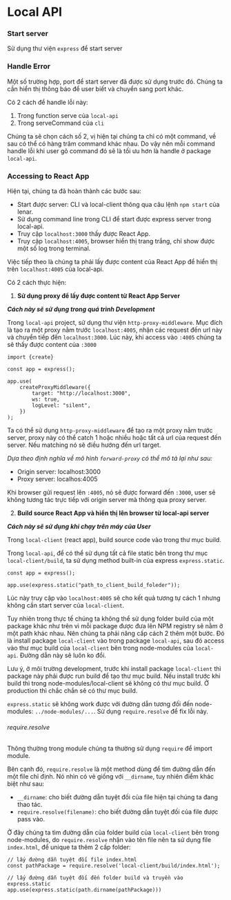 # Local API

### Start server

Sử dụng thư viện `express` để start server

### Handle Error

Một số trường hợp, port để start server đã được sử dụng trước đó. Chúng ta cần hiển thị thông báo để user biết và chuyển sang port khác.

Có 2 cách để handle lỗi này:

1. Trong function serve của `local-api`
2. Trong serveCommand của `cli`

Chúng ta sẽ chọn cách số 2, vị hiện tại chúng ta chỉ có một command, về sau có thể có hàng trăm command khác nhau. Do vậy nên mỗi command handle lỗi khi user gõ command đó sẽ là tối ưu hơn là handle ở package `local-api`.

### Accessing to React App

Hiện tại, chúng ta đã hoàn thành các bước sau:

- Start được server: CLI và local-client thông qua câu lệnh `npm start` của lenar.
- Sử dụng command line trong CLI để start được express server trong local-api.
- Truy cập `localhost:3000` thấy được React App.
- Truy cập `localhost:4005`, browser hiển thị trang trắng, chỉ show được một số log trong terminal.

Việc tiếp theo là chúng ta phải lấy được content của React App để hiển thị trên `localhost:4005` của local-api.

Có 2 cách thực hiện:

1. **Sử dụng proxy để lấy được content từ React App Server**

**_Cách này sẽ sử dụng trong quá trình Development_**

Trong `local-api` project, sử dụng thư viện `http-proxy-middleware`. Mục đích là tạo ra một proxy nằm trước `localhost:4005`, nhận các request đến url này và chuyển tiếp đến `localhost:3000`. Lúc này, khi access vào `:4005` chúng ta sẽ thấy được content của `:3000`

```
import {create}

const app = express();

app.use(
    createProxyMiddleware({
        target: "http://localhost:3000",
        ws: true,
        logLevel: "silent",
    })
);
```

Ta có thể sử dụng `http-proxy-middleware` để tạo ra một proxy nằm trước server, proxy này có thể catch 1 hoặc nhiều hoặc tất cả url của request đến server. Nếu matching nó sẽ điều hướng đến url target.

_Dựa theo định nghĩa về mô hình `forward-proxy` có thể mô tả lại như sau:_

- Origin server: localhost:3000
- Proxy server: localhos:4005

Khi browser gửi request lên `:4005`, nó sẽ được forward đến `:3000`, user sẽ không tương tác trực tiếp với origin server mà thông qua proxy server.

2. **Build source React App và hiển thị lên browser từ local-api server**

**_Cách này sẽ sử dụng khi chạy trên máy của User_**

Trong `local-client` (react app), build source code vào trong thư mục build.

Trong `local-api`, để có thể sử dụng tất cả file static bên trong thư mục `local-client/build`, ta sử dụng method built-in của express `express.static`.

```
const app = express();

app.use(express.static("path_to_client_build_foleder"));
```

Lúc này truy cập vào `localhost:4005` sẽ cho kết quả tương tự cách 1 nhưng không cần start server của `local-client`.

Tuy nhiên trong thực tế chúng ta không thể sử dụng folder build của một package khác như trên vì mỗi package được đưa lên NPM registry sẽ nằm ở một path khác nhau. Nên chúng ta phải nâng cấp cách 2 thêm một bước. Đó là install package `local-client` vào trong package `local-api`, sau đó access vào thư mục build của `local-client` bên trong node-modules của `local-api`. Đường dẫn này sẽ luôn ko đổi.

Lưu ý, ở môi trường development, trước khi install package `local-client` thì package này phải được run build để tạo thư mục build. Nếu install trước khi build thì trong node-modules/local-client sẽ không có thư mục build. Ở production thì chắc chắn sẽ có thư mục build.

`express.static` sẽ không work được với đường dẫn tương đối đến node-modules: `../node-modules/...`. Sử dụng `require.resolve` để fix lỗi này.

###### require.resolve

Thông thường trong module chúng ta thường sử dụng `require` để import module.

Bên cạnh đó, `require.resolve` là một method dùng để tìm đường dẫn đến một file chỉ định. Nó nhìn có vẻ giống với `__dirname`, tuy nhiên điểm khác biệt như sau:

- `__dirname`: cho biết đường dẫn tuyệt đối của file hiện tại chúng ta đang thao tác.
- `require.resolve(filename)`: cho biết đường dẫn tuyệt đối của file được pass vào.

Ở đây chúng ta tìm đường dẫn của folder build của `local-client` bên trong node-modules, do `require.resolve` nhận vào tên file nên ta sử dụng file `index.html`, để unique ta thêm 2 cấp folder:

```
// lấy đường dẫn tuyệt đối file index.html
const pathPackage = require.resolve('local-client/build/index.html');

// lấy đường dẫn tuyệt đối đến folder build và truyền vào express.static
app.use(express.static(path.dirname(pathPackage)))
```
